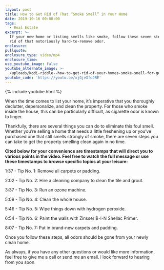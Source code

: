 ```yaml
---
layout: post
title: How to Get Rid of That “Smoke Smell” in Your Home
date: 2019-10-16 00:00:00
tags:
  - Real Estate
excerpt: >-
  If your new home or listing smells like smoke, follow these seven steps to get
  rid of that notoriously hard-to-remove odor.
enclosure:
pullquote:
enclosure_type: video/mp4
enclosure_time:
use_youtube_image: false
youtube_alternate_image: >-
  /uploads/kodi-riddle--how-to-get-rid-of-your-homes-smoke-smell-for-good-youtube.jpg
youtube_code: 'https://youtu.be/xjGjeXfoJRE'
---
```


{% include youtube.html %}

When the time comes to list your home, it’s imperative that you thoroughly declutter, depersonalize, and clean the property. For those who smoke inside the house, this can be particularly difficult, as cigarette odor is known to linger.&nbsp;

Thankfully, there are several things you can do to eliminate this foul smell. Whether you’re selling a home that needs a little freshening up or you’ve purchased one that still smells strongly of smoke, there are seven steps you can take to get the property smelling clean again in no time.

**Cited below for your convenience are timestamps that will direct you to various points in the video. Feel free to watch the full message or use these timestamps to browse specific topics at your leisure:&nbsp;**

1:37 - Tip No. 1: Remove all carpets or padding.&nbsp;

2:02 - Tip No. 2: Hire a cleaning company to clean the tile and grout.

3:37 - Tip No. 3: Run an ozone machine.

5:09 - Tip No. 4: Clean the whole house.

5:46 - Tip No. 5: Wipe things down with hydrogen peroxide.

6:54 - Tip No. 6: Paint the walls with Zinsser B-I-N Shellac Primer.

8:07 - Tip No. 7: Put in brand-new carpets and padding.

Once you follow these steps, all odors should be gone from your newly clean home.&nbsp;

As always, if you have any other questions or would like more information, feel free to give me a call or send me an email. I look forward to hearing from you soon.